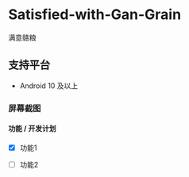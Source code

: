 # Satisfied-with-Gan-Grain
满意赣粮
## 支持平台
- Android 10 及以上
### 屏幕截图

#### 功能 / 开发计划
- [x] 功能1
- [ ] 功能2

